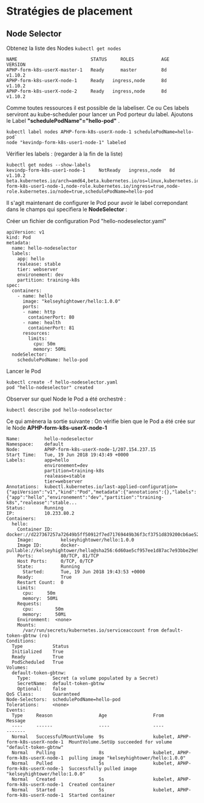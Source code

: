 # Stratégies de placement

## Node Selector 

Obtenez la liste des Nodes 
`kubectl get nodes`
```
NAME                           STATUS     ROLES          AGE       VERSION
APHP-form-k8s-userX-master-1   Ready      master         8d        v1.10.2
APHP-form-k8s-userX-node-1     Ready   ingress,node   	 8d        v1.10.2
APHP-form-k8s-userX-node-2     Ready   ingress,node      8d        v1.10.2
```

Comme toutes ressources il est possible de la labeliser. Ce ou Ces labels serviront au kube-scheduler pour lancer un Pod porteur du label. 
Ajoutons le Label **"schedulePodName"="hello-pod"** . 

```
kubectl label nodes APHP-form-k8s-userX-node-1 schedulePodName=hello-pod`
node "kevindp-form-k8s-user1-node-1" labeled
```

Vérifier les labels : (regarder à la fin de la liste)
```
kubectl get nodes --show-labels
kevindp-form-k8s-user1-node-1     NotReady   ingress,node   8d        v1.10.2   beta.kubernetes.io/arch=amd64,beta.kubernetes.io/os=linux,kubernetes.io/hostname=kevindp-form-k8s-user1-node-1,node-role.kubernetes.io/ingress=true,node-role.kubernetes.io/node=true,schedulePodName=hello-pod
```

Il s'agit maintenant de configurer le Pod pour avoir le label correpondant dans le champs qui specifiera le **NodeSelector** :

Créer un fichier de configuration Pod "hello-nodeselector.yaml"

```
apiVersion: v1
kind: Pod
metadata:
  name: hello-nodeselector
  labels:
    app: hello
    realease: stable
    tier: webserver
    environement: dev
    partition: training-k8s
spec:
  containers:
    - name: hello
      image: "kelseyhightower/hello:1.0.0"
      ports:
      - name: http
        containerPort: 80
      - name: health
        containerPort: 81
      resources:
        limits:
          cpu: 50m
          memory: 50Mi
  nodeSelector:
  	schedulePodName: hello-pod
```

Lancer le Pod 

```
kubectl create -f hello-nodeselector.yaml
pod "hello-nodeselector" created
```

Observer sur quel Node le Pod a été orchestré : 
```
kubectl describe pod hello-nodeselector
```

Ce qui amènera la sortie suivante : On vérifie bien que le Pod a été crée sur le Node **APHP-form-k8s-userX-node-1**

```
Name:         hello-nodeselector
Namespace:    default
Node:         APHP-form-k8s-userX-node-1/207.154.237.15
Start Time:   Tue, 19 Jun 2018 19:43:49 +0000
Labels:       app=hello
              environement=dev
              partition=training-k8s
              realease=stable
              tier=webserver
Annotations:  kubectl.kubernetes.io/last-applied-configuration={"apiVersion":"v1","kind":"Pod","metadata":{"annotations":{},"labels":{"app":"hello","environement":"dev","partition":"training-k8s","realease":"stable...
Status:       Running
IP:           10.233.80.2
Containers:
  hello:
    Container ID:   docker://d227367257a72649b5ff50912f7ed71769449b36f3cf3751d839200cb6ae5268
    Image:          kelseyhightower/hello:1.0.0
    Image ID:       docker-pullable://kelseyhightower/hello@sha256:6d60ae5cf957ee1d87ac7e93bbe29e991eab18d18c29385bf9a5bf791a8d82e2
    Ports:          80/TCP, 81/TCP
    Host Ports:     0/TCP, 0/TCP
    State:          Running
      Started:      Tue, 19 Jun 2018 19:43:53 +0000
    Ready:          True
    Restart Count:  0
    Limits:
      cpu:     50m
      memory:  50Mi
    Requests:
      cpu:        50m
      memory:     50Mi
    Environment:  <none>
    Mounts:
      /var/run/secrets/kubernetes.io/serviceaccount from default-token-gbtnw (ro)
Conditions:
  Type           Status
  Initialized    True
  Ready          True
  PodScheduled   True
Volumes:
  default-token-gbtnw:
    Type:        Secret (a volume populated by a Secret)
    SecretName:  default-token-gbtnw
    Optional:    false
QoS Class:       Guaranteed
Node-Selectors:  schedulePodName=hello-pod
Tolerations:     <none>
Events:
  Type     Reason                 Age                 From                                      Message
  ----     ------                 ----                ----                                      -------
  Normal   SuccessfulMountVolume  9s                  kubelet, APHP-form-k8s-userX-node-1  MountVolume.SetUp succeeded for volume "default-token-gbtnw"
  Normal   Pulling                8s                  kubelet, APHP-form-k8s-userX-node-1  pulling image "kelseyhightower/hello:1.0.0"
  Normal   Pulled                 5s                  kubelet, APHP-form-k8s-userX-node-1  Successfully pulled image "kelseyhightower/hello:1.0.0"
  Normal   Created                5s                  kubelet, APHP-form-k8s-userX-node-1  Created container
  Normal   Started                5s                  kubelet, APHP-form-k8s-userX-node-1  Started container
```






